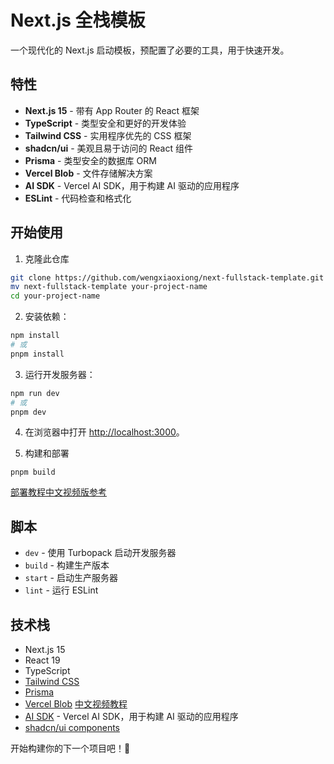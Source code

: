 # Next.js 全栈模板

一个现代化的 Next.js 启动模板，预配置了必要的工具，用于快速开发。

## 特性

- **Next.js 15** - 带有 App Router 的 React 框架
- **TypeScript** - 类型安全和更好的开发体验
- **Tailwind CSS** - 实用程序优先的 CSS 框架
- **shadcn/ui** - 美观且易于访问的 React 组件
- **Prisma** - 类型安全的数据库 ORM
- **Vercel Blob** - 文件存储解决方案
- **AI SDK** - Vercel AI SDK，用于构建 AI 驱动的应用程序
- **ESLint** - 代码检查和格式化

## 开始使用

1. 克隆此仓库

```bash
git clone https://github.com/wengxiaoxiong/next-fullstack-template.git
mv next-fullstack-template your-project-name
cd your-project-name
```

2. 安装依赖：
```bash
npm install
# 或
pnpm install
```

3. 运行开发服务器：
```bash
npm run dev
# 或
pnpm dev
```

4. 在浏览器中打开 [http://localhost:3000](http://localhost:3000)。

5. 构建和部署

```
pnpm build
```

[部署教程中文视频版参考](https://www.bilibili.com/video/BV1xW8mzTETn/)

## 脚本

- `dev` - 使用 Turbopack 启动开发服务器
- `build` - 构建生产版本
- `start` - 启动生产服务器
- `lint` - 运行 ESLint

## 技术栈

- Next.js 15
- React 19
- TypeScript
- [Tailwind CSS](https://tailwindcss.com/)
- [Prisma](https://www.prisma.io/)
- [Vercel Blob](https://vercel.com/docs/vercel-blob) [中文视频教程](https://www.bilibili.com/video/BV1Vm8mzDE9q/)
- [AI SDK](https://ai-sdk.dev/docs/getting-started/) - Vercel AI SDK，用于构建 AI 驱动的应用程序
- [shadcn/ui components](https://ui.shadcn.com/)

开始构建你的下一个项目吧！🚀